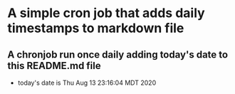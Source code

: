 A simple cron job that adds daily timestamps to markdown file
============================================================
## A chronjob run once daily adding today's date to this README.md file
* today's date is Thu Aug 13 23:16:04 MDT 2020
